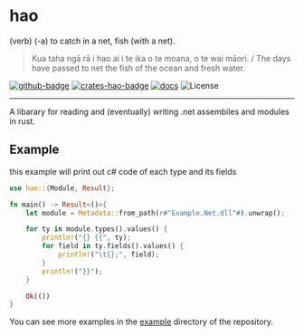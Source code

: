 hao
=======

(verb) (-a) to catch in a net, fish (with a net). 
> Kua taha ngā rā i hao ai i te ika o te moana, o te wai māori. / The days have passed to net the fish of the ocean and fresh water. 


<!-- [![Actions][actions-badge]][actions-url] -->

[![github-badge]][github-link]
[![crates-hao-badge]][crates-hao]
[![docs][docs-hao-badge]][docs-hao]
![License][license-badge]

[license-badge]:https://img.shields.io/crates/l/hao.svg?style=for-the-badge
[github-badge]: https://img.shields.io/badge/github-pigeonhands/hao-8da0cb?style=for-the-badge&labelColor=555555&logo=github
[github-link]: https://github.com/pigeonhands/hao
[actions-badge]: https://img.shields.io/github/actions/workflow/status/pigeonhands/hao/ci.yml?branch=master&style=for-the-badge
[actions-url]: https://github.com/pigeonhands/hao/actions
[crates-hao-badge]: https://img.shields.io/crates/v/hao.svg?style=for-the-badge&color=fc8d62&logo=rust
[crates-hao]: https://crates.io/crates/hao
[docs-hao-badge]: https://img.shields.io/badge/docs.rs-hao-66c2a5?style=for-the-badge&labelColor=555555&logo=docs.rs
[docs-hao]: https://docs.rs/hao


-----

A libarary for reading and (eventually) writing .net assembiles and modules in rust.

## Example
this example will print out c# code of each type and its fields
```rust
use hao::{Module, Result};

fn main() -> Result<()>{
    let module = Metadata::from_path(r#"Example.Net.dll"#).unwrap();

    for ty in module.types().values() {
        println!("{} {{", ty);
        for field in ty.fields().values() {
            println!("\t{};", field);
        }
        println!("}}");
    }

    Ok(())
}
```
You can see more examples in the [example](https://github.com/pigeonhands/hao/tree/master/examples) directory of the repository.